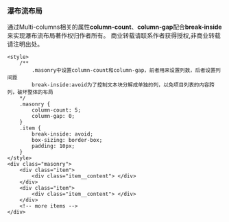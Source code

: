 ### 瀑布流布局
通过Multi-columns相关的属性**column-count**、**column-gap**配合**break-inside**来实现瀑布流布局著作权归作者所有。
商业转载请联系作者获得授权,非商业转载请注明出处。

	<style>
        /**
            .masonry中设置column-count和column-gap，前者用来设置列数，后者设置列间距 
            break-inside:avoid为了控制文本块分解成单独的列，以免项目列表的内容跨列，破坏整体的布局
        */
        .masonry {
            column-count: 5;
            column-gap: 0;
        }
        .item {
            break-inside: avoid;
            box-sizing: border-box;
            padding: 10px;
        }
    </style>
    <div class="masonry">
        <div class="item">
            <div class="item__content"> </div>
        </div>
        <div class="item">
            <div class="item__content"> </div>
        </div>
        <!-- more items -->
    </div>

